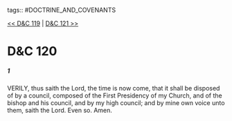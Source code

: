 tags:: #DOCTRINE_AND_COVENANTS

[<< D&C 119](DOCTRINE_AND_COVENANTS/D&C_119.md) | [D&C 121 >>](DOCTRINE_AND_COVENANTS/D&C_121.md)

# D&C 120

##### 1

VERILY, thus saith the Lord, the time is now come, that it shall be disposed of by a council, composed of the First Presidency of my Church, and of the bishop and his council, and by my high council; and by mine own voice unto them, saith the Lord. Even so. Amen.
